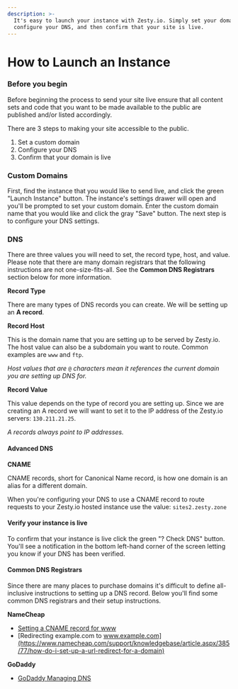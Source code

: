 ```yaml
---
description: >-
  It's easy to launch your instance with Zesty.io. Simply set your domain,
  configure your DNS, and then confirm that your site is live.
---
```


# How to Launch an Instance

### **Before you begin** 

Before beginning the process to send your site live ensure that all content sets and code that you want to be made available to the public are published and/or listed accordingly.

There are 3 steps to making your site accessible to the public.

1. Set a custom domain
2. Configure your DNS
3. Confirm that your domain is live

### Custom Domains

First, find the instance that you would like to send live, and click the green "Launch Instance" button. The instance's settings drawer will open and you'll be prompted to set your custom domain. Enter the custom domain name that you would like and click the gray "Save" button. The next step is to configure your DNS settings.

### DNS

There are three values you will need to set, the record type, host, and value. Please note that there are many domain registrars that the following instructions are not one-size-fits-all. See the **Common DNS Registrars** section below for more information.

**Record Type**

There are many types of DNS records you can create. We will be setting up an **A record**.

**Record Host**

This is the domain name that you are setting up to be served by Zesty.io. The host value can also be a subdomain you want to route. Common examples are `www` and `ftp`.

_Host values that are_ `@` _characters mean it references the current domain you are setting up DNS for._

**Record Value**

This value depends on the type of record you are setting up. Since we are creating an A record we will want to set it to the IP address of the Zesty.io servers: `130.211.21.25`.

_A records always point to IP addresses._

#### Advanced DNS

**CNAME**

CNAME records, short for Canonical Name record, is how one domain is an alias for a different domain.

When you're configuring your DNS to use a CNAME record to route requests to your Zesty.io hosted instance use the value: `sites2.zesty.zone`

#### Verify your instance is live

To confirm that your instance is live click the green "? Check DNS" button. You'll see a notification in the bottom left-hand corner of the screen letting you know if your DNS has been verified.

#### Common DNS Registrars

Since there are many places to purchase domains it's difficult to define all-inclusive instructions to setting up a DNS record. Below you'll find some common DNS registrars and their setup instructions.

**NameCheap**

* [Setting a CNAME record for www](https://www.namecheap.com/support/knowledgebase/article.aspx/9646/10/how-can-i-set-up-a-cname-record-for-my-domain)
* [Redirecting example.com to www.example.com](https://www.namecheap.com/support/knowledgebase/article.aspx/385/77/how-do-i-set-up-a-url-redirect-for-a-domain)

**GoDaddy**

* [GoDaddy Managing DNS](https://support.godaddy.com/help/article/680/managing-dns-for-your-domain-names)

